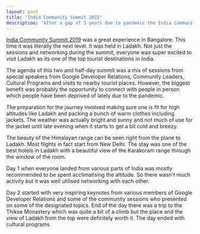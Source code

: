 ```yaml
---
layout: post
title: "India Community Summit 2022"
description: "After a gap of 3 years due to pandemic the India Community Summit was organized by Google Developers at Ladakh. GDG Organizers, Developer Experts and Student Club Leads across India were part of it"
---
```

[India Community Summit 2019](https://www.youtube.com/watch?v=OApF3wqgTEI) was a great experience in Bangalore. This time it was literally the next level. It was held in Ladakh. Not just the sessions and networking during the summit, everyone was super excited to visit Ladakh as its one of the top tourist destinations in India.

The agenda of this two and half-day summit was a mix of sessions from special speakers from Google Developer Relations, Community Leaders, Cultural Programs and visits to nearby tourist places. However, the biggest benefit was probably the opportunity to connect with people in person which people have been deprived of lately due to the pandemic.

The preparation for the journey involved making sure one is fit for high altitudes like Ladakh and packing a bunch of warm clothes including jackets. The weather was actually bright and sunny and not much of use for the jacket until late evening when it starts to get a bit cold and breezy.

The beauty of the Himalayan range can be seen right from the plane to Ladakh. Most flights in fact start from New Delhi. The stay was one of the best hotels in Ladakh with a beautiful view of the Karakoram range through the window of the room.

Day 1 when everyone landed from various parts of India was mostly recommended to be spent acclimatising the altitude. So there wasn't much activity but it was well utilised networking with each other.

Day 2 started with very inspiring keynotes from various members of Google Developer Relations and some of the community sessions who presented on some of the designated topics. End of the day there was a trip to the Thikse Monastery which was quite a bit of a climb but the place and the view of Ladakh from the top were definitely worth it. The day ended with cultural programs 




<!--stackedit_data:
eyJoaXN0b3J5IjpbLTM5MTY5MzQ3OCwxNjM4ODAzNTUxXX0=
-->